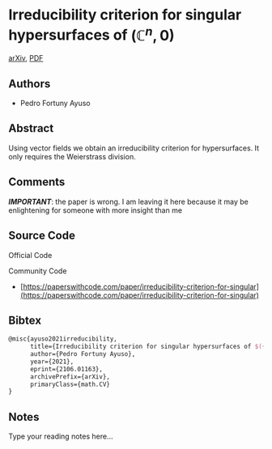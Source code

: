 
# Irreducibility criterion for singular hypersurfaces of $({\mathbb C}^n,0)$

[arXiv](https://arxiv.org/abs/2106.01163), [PDF](https://arxiv.org/pdf/2106.01163.pdf)

## Authors

- Pedro Fortuny Ayuso

## Abstract

Using vector fields we obtain an irreducibility criterion for hypersurfaces. It only requires the Weierstrass division.

## Comments

***IMPORTANT***: the paper is wrong. I am leaving it here because it may be enlightening for someone with more insight than me

## Source Code

Official Code



Community Code

- [https://paperswithcode.com/paper/irreducibility-criterion-for-singular](https://paperswithcode.com/paper/irreducibility-criterion-for-singular)

## Bibtex

```tex
@misc{ayuso2021irreducibility,
      title={Irreducibility criterion for singular hypersurfaces of $({\mathbb C}^n,0)$}, 
      author={Pedro Fortuny Ayuso},
      year={2021},
      eprint={2106.01163},
      archivePrefix={arXiv},
      primaryClass={math.CV}
}
```

## Notes

Type your reading notes here...

